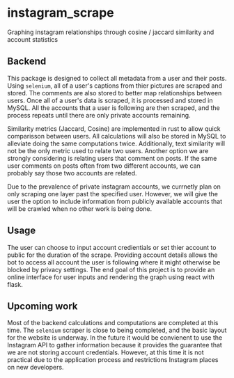 # instagram_scrape
Graphing instagram relationships through cosine / jaccard similarity and account statistics


## Backend

This package is designed to collect all metadata from a user and their posts. Using `selenium`, all of a user's captions from thier pictures are scraped and stored. The comments are also stored to better map relationships between users. Once all of a user's data is scraped, it is processed and stored in MySQL. All the accounts that a user is following are then scraped, and the process repeats until there are only private accounts remaining. 

Similarity metrics (Jaccard, Cosine) are implemented in rust to allow quick comparisson between users. All calculations will also be stored in MySQL to alleviate doing the same computations twice. Additionally, text similarity will not be the only metric used to relate two users. Another option we are strongly considering is relating users that comment on posts. If the same user comments on posts often from two different accounts, we can probably say those two accounts are related. 

Due to the prevalence of private instagram accounts, we currnetly plan on only scraping one layer past the specified user. However, we will give the user the option to include information from publicly available accounts that will be crawled when no other work is being done.

## Usage 

The user can choose to input account credientials or set thier account to public for the duration of the scrape. Providing account details allows the bot to access all account the user is following where it might otherwise be blocked by privacy settings. The end goal of this project is to provide an online interface for user inputs and rendering the graph using react with flask. 


## Upcoming work

Most of the backend calculations and computations are completed at this time. The `selenium` scraper is close to being completed, and the basic layout for the website is underway. In the future it would be convienent to use the Instagram API to gather information because it provides the guarantee that we are not storing account credentials. However, at this time it is not practical due to the application process and restrictions Instagram places on new developers.
